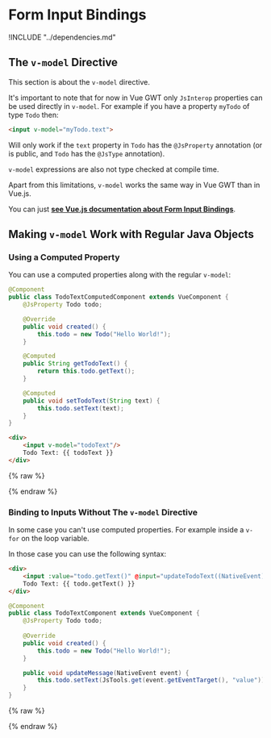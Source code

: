 # Form Input Bindings

!INCLUDE "../dependencies.md"

## The `v-model` Directive

This section is about the `v-model` directive.

It's important to note that for now in Vue GWT only `JsInterop` properties can be used directly in `v-model`.
For example if you have a property `myTodo` of type `Todo` then:
```html
<input v-model="myTodo.text">
```
Will only work if the `text` property in `Todo` has the `@JsProperty` annotation (or is public, and `Todo` has the `@JsType` annotation).

`v-model` expressions are also not type checked at compile time.

Apart from this limitations, `v-model` works the same way in Vue GWT than in Vue.js.

You can just **[see Vue.js documentation about Form Input Bindings](https://vuejs.org/v2/guide/forms.html)**.

## Making `v-model` Work with Regular Java Objects

### Using a Computed Property

You can use a computed properties along with the regular `v-model`:

```java
@Component
public class TodoTextComputedComponent extends VueComponent {
    @JsProperty Todo todo;

    @Override
    public void created() {
        this.todo = new Todo("Hello World!");
    }

    @Computed
    public String getTodoText() {
        return this.todo.getText();
    }

    @Computed
    public void setTodoText(String text) {
        this.todo.setText(text);
    }
}
```

```html
<div>
    <input v-model="todoText"/>
    Todo Text: {{ todoText }}
</div>
```

{% raw %}
<div class="example-container" data-name="todoTextComputedComponent">
    <span id="todoTextComputedComponent"></span>
</div>
{% endraw %}

### Binding to Inputs Without The `v-model` Directive

In some case you can't use computed properties.
For example inside a `v-for` on the loop variable.

In those case you can use the following syntax:

```html
<div>
    <input :value="todo.getText()" @input="updateTodoText((NativeEvent) $event)"/>
    Todo Text: {{ todo.getText() }}
</div>
```

```java
@Component
public class TodoTextComponent extends VueComponent {
    @JsProperty Todo todo;
    
    @Override
    public void created() {
        this.todo = new Todo("Hello World!");
    }

    public void updateMessage(NativeEvent event) {
        this.todo.setText(JsTools.get(event.getEventTarget(), "value"));
    }
}
```

{% raw %}
<div class="example-container" data-name="todoTextComponent">
    <span id="todoTextComponent"></span>
</div>
{% endraw %}